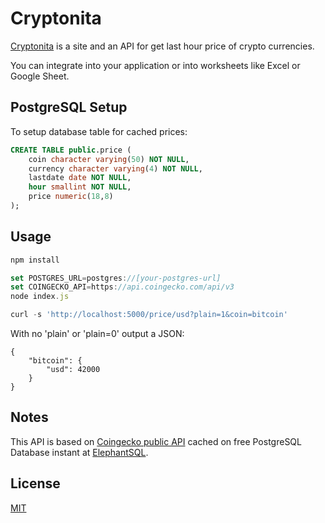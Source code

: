 # Cryptonita

[Cryptonita](http://cryptonita.herokuapp.com) is a site and an API for get last hour price of crypto currencies.


You can integrate into your application or into worksheets like Excel or Google Sheet.
## PostgreSQL Setup
To setup database table for cached prices:

```sql
CREATE TABLE public.price (
    coin character varying(50) NOT NULL,
    currency character varying(4) NOT NULL,
    lastdate date NOT NULL,
    hour smallint NOT NULL,
    price numeric(18,8)
);
```

## Usage

```javascript
npm install 

set POSTGRES_URL=postgres://[your-postgres-url]
set COINGECKO_API=https://api.coingecko.com/api/v3
node index.js

curl -s 'http://localhost:5000/price/usd?plain=1&coin=bitcoin'
```

With no 'plain' or 'plain=0' output a JSON: 

```javscript
{
    "bitcoin": {
        "usd": 42000
    }
}
```

## Notes
This API is based on [Coingecko public API](https://www.coingecko.com/en/api) cached on free PostgreSQL Database instant at [ElephantSQL](https://www.elephantsql.com).

## License
[MIT](https://choosealicense.com/licenses/mit/)